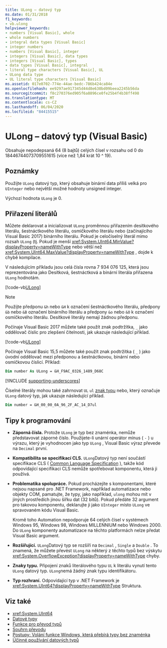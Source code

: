 ```yaml
---
title: ULong – datový typ
ms.date: 01/31/2018
f1_keywords:
- vb.ulong
helpviewer_keywords:
- numbers [Visual Basic], whole
- whole numbers
- integral data types [Visual Basic]
- integer numbers
- numbers [Visual Basic], integer
- integers [Visual Basic], data types
- integers [Visual Basic], types
- data types [Visual Basic], integral
- literal type characters [Visual Basic], UL
- ULong data type
- UL literal type characters [Visual Basic]
ms.assetid: 017e0702-774e-44ae-bedc-786b424ca84e
ms.openlocfilehash: ee9297ae917345d44d8e630bd09beea2245b56da
ms.sourcegitcommit: f8c270376ed905f6a8896ce0fe25b4f4b38ff498
ms.translationtype: MT
ms.contentlocale: cs-CZ
ms.lasthandoff: 06/04/2020
ms.locfileid: "84415515"
---
```

# <a name="ulong-data-type-visual-basic"></a>ULong – datový typ (Visual Basic)

Obsahuje nepodepsaná 64 (8 bajtů) celých čísel v rozsahu od 0 do 18446744073709551615 (více než 1,84 krát 10 ^ 19).

## <a name="remarks"></a>Poznámky

Použijte `ULong` datový typ, který obsahuje binární data příliš velká pro `UInteger` nebo největší možné hodnoty unsigned integer.

Výchozí hodnota `ULong` je 0.

## <a name="literal-assignments"></a>Přiřazení literálů

Můžete deklarovat a inicializovat `ULong` proměnnou přiřazením desítkového literálu, šestnáctkového literálu, osmičkového literálu nebo (začínajícího Visual Basic 2017) binárního literálu. Pokud je celočíselný literál mimo rozsah `ULong` (tj. Pokud je menší <xref:System.UInt64.MinValue?displayProperty=nameWithType> nebo větší než <xref:System.UInt64.MaxValue?displayProperty=nameWithType> , dojde k chybě kompilace.

V následujícím příkladu jsou celá čísla rovna 7 934 076 125, která jsou reprezentována jako Desítková, šestnáctková a binární literála přiřazena `ULong` hodnotám.

[!code-vb[ULong](../../../../samples/snippets/visualbasic/language-reference/data-types/numeric-literals.vb#ULong)]

> [!NOTE]
> Použijte předponu `&h` nebo `&H` k označení šestnáctkového literálu, předpony `&b` nebo `&B` označení binárního literálu a předpony `&o` nebo `&O` k označení osmičkového literálu. Desítkové literály nemají žádnou předponu.

Počínaje Visual Basic 2017 můžete také použít znak podtržítka, `_` jako oddělovač číslic pro zlepšení čitelnosti, jak ukazuje následující příklad.

[!code-vb[ULong](../../../../samples/snippets/visualbasic/language-reference/data-types/numeric-literals.vb#LongS)]

Počínaje Visual Basic 15,5 můžete také použít znak podtržítka ( `_` ) jako úvodní oddělovač mezi předponou a šestnáctkovou, binární nebo osmičkovou číslicí. Příklad:

```vb
Dim number As ULong = &H_F9AC_0326_1489_D68C
```

[!INCLUDE [supporting-underscores](../../../../includes/vb-separator-langversion.md)]

Číselné literály mohou také zahrnovat `UL` `ul` [znak typu](../../programming-guide/language-features/data-types/type-characters.md) nebo, který označuje `ULong` datový typ, jak ukazuje následující příklad.

```vb
Dim number = &H_00_00_0A_96_2F_AC_14_D7ul
```

## <a name="programming-tips"></a>Tipy k programování

- **Záporná čísla.** Protože `ULong` je typ bez znaménka, nemůže představovat záporné číslo. Použijete-li unární operátor mínus ( `-` ) u výrazu, který je vyhodnocen jako typ `ULong` , Visual Basic výraz převede na `Decimal` první.

- **Kompatibilita se specifikací CLS.** `ULong`Datový typ není součástí specifikace CLS ( [Common Language Specification](https://www.ecma-international.org/publications/standards/Ecma-335.htm) ), takže kód odpovídající specifikaci CLS nemůže spotřebovat komponentu, která ji používá.

- **Problematika spolupráce.** Pokud procházejíte s komponentami, které nejsou napsané pro .NET Framework, například automatizace nebo objekty COM, pamatujte, že typy, jako například, `ulong` mohou mít v jiných prostředích jinou šířku dat (32 bitů). Pokud předáte 32 argument pro takovou komponentu, deklarujte ji jako `UInteger` místo `ULong` ve spravovaném kódu Visual Basic.

  Kromě toho Automation nepodporuje 64 celých čísel v systémech Windows 95, Windows 98, Windows MILLENNIUM nebo Windows 2000. Do `ULong` komponenty automatizace na těchto platformách nelze předat Visual Basic argument.

- **Rozšiřující.** `ULong`Datový typ se rozšíří na `Decimal` , `Single` a `Double` . To znamená, že můžete převést `ULong` na některý z těchto typů bez výskytu <xref:System.OverflowException?displayProperty=nameWithType> chyby.

- **Znaky typu.** Připojení znaků literálového typu `UL` k literálu vynutí tento `ULong` datový typ. `ULong`nemá žádný znak typu identifikátoru.

- **Typ rozhraní.** Odpovídající typ v .NET Framework je <xref:System.UInt64?displayProperty=nameWithType> Struktura.

## <a name="see-also"></a>Viz také

- <xref:System.UInt64>
- [Datové typy](index.md)
- [Funkce pro převod typů](../functions/type-conversion-functions.md)
- [Souhrn převodu](../keywords/conversion-summary.md)
- [Postupy: Volání funkce Windows, která přebírá typy bez znaménka](../../programming-guide/com-interop/how-to-call-a-windows-function-that-takes-unsigned-types.md)
- [Účinné používání datových typů](../../programming-guide/language-features/data-types/efficient-use-of-data-types.md)
